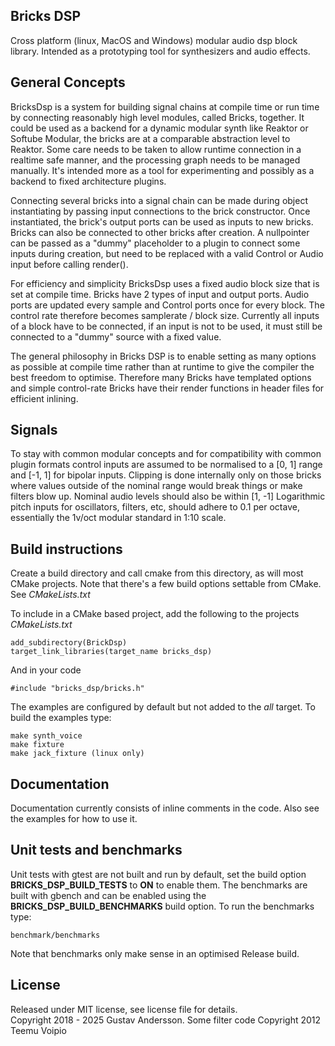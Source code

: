 Bricks DSP
-------------------
Cross platform (linux, MacOS and Windows) modular audio dsp block library. Intended as a prototyping tool for synthesizers and audio effects. 

General Concepts
-------------------
BricksDsp is a system for building signal chains at compile time or run time by connecting reasonably high level modules, called Bricks, together. It could be used as a backend for a dynamic modular synth like Reaktor or Softube Modular, the bricks are at a comparable abstraction level to Reaktor. Some care needs to be taken to allow runtime connection in a realtime safe manner, and the processing graph needs to be managed manually. It's intended more as a tool for experimenting and possibly as a backend to fixed architecture plugins.

Connecting several bricks into a signal chain can be made during object instantiating by passing input connections to the brick constructor. Once instantiated, the brick's output ports can be used as inputs to new bricks. Bricks can also be connected to other bricks after creation. A nullpointer can be passed as a "dummy" placeholder to a plugin to connect some inputs during creation, but need to be replaced with a valid Control or Audio input before calling render().

For efficiency and simplicity BricksDsp uses a fixed audio block size that is set at compile time. Bricks have 2 types of input and output ports. Audio ports are updated every sample and Control ports once for every block. The control rate therefore becomes samplerate / block size. Currently all inputs of a block have to be connected, if an input is not to be used, it must still be connected to a "dummy" source with a fixed value.

The general philosophy in Bricks DSP is to enable setting as many options as possible at compile time rather than at runtime to give the compiler the best freedom to optimise. Therefore many Bricks have templated options and simple control-rate Bricks have their render functions in header files for efficient inlining.

Signals
-------------------
To stay with common modular concepts and for compatibility with common plugin formats control inputs are assumed to be normalised to a [0, 1] range and [-1, 1] for bipolar inputs. Clipping is done internally only on those bricks where values outside of the nominal range would break things or make filters blow up. Nominal audio levels should also be within [1, -1]
Logarithmic pitch inputs for oscillators, filters, etc, should adhere to 0.1 per octave, essentially the 1v/oct modular standard in 1:10 scale.

Build instructions
-------------------
Create a build directory and call cmake from this directory, as will most CMake projects. Note that there's a few build options settable from CMake. See _CMakeLists.txt_

To include in a CMake based project, add the following to the projects _CMakeLists.txt_
````
add_subdirectory(BrickDsp)
target_link_libraries(target_name bricks_dsp)
````
And in your code
````
#include "bricks_dsp/bricks.h"
````
The examples are configured by default but not added to the _all_ target. To build the examples type:
````
make synth_voice
make fixture
make jack_fixture (linux only)
````

Documentation
-------------------
Documentation currently consists of inline comments in the code. Also see the examples for how to use it.

Unit tests and benchmarks
-------------------
Unit tests with gtest are not built and run by default, set the build option __BRICKS_DSP_BUILD_TESTS__ to __ON__ to enable them. The benchmarks are built with gbench and can be enabled using the __BRICKS_DSP_BUILD_BENCHMARKS__ build option. To run the benchmarks type:
````
benchmark/benchmarks
````
Note that benchmarks only make sense in an optimised Release build.

License
-------------------
Released under MIT license, see license file for details.  
Copyright 2018 - 2025 Gustav Andersson. 
Some filter code Copyright 2012 Teemu Voipio
